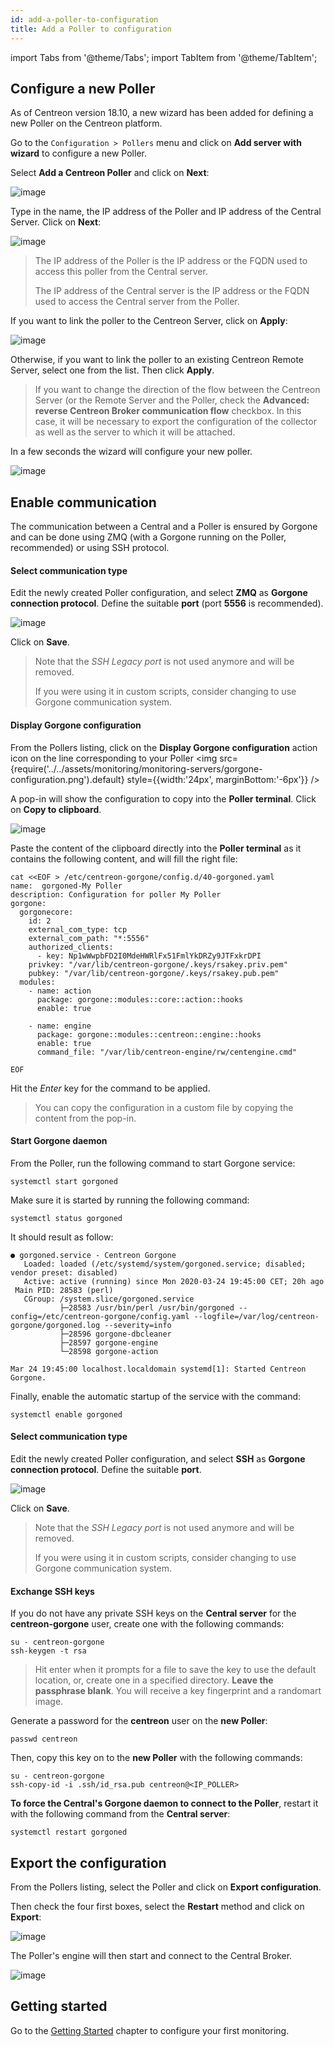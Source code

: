 ```yaml
---
id: add-a-poller-to-configuration
title: Add a Poller to configuration
---
```

import Tabs from '@theme/Tabs';
import TabItem from '@theme/TabItem';


## Configure a new Poller

As of Centreon version 18.10, a new wizard has been added for defining a new
Poller on the Centreon platform.

Go to the `Configuration > Pollers` menu and click on **Add server with
wizard** to configure a new Poller.

Select **Add a Centreon Poller** and click on **Next**:

![image](../../assets/monitoring/monitoring-servers/wizard-add-poller-1.png)

Type in the name, the IP address of the Poller and IP address of the Central
Server. Click on **Next**:

![image](../../assets/monitoring/monitoring-servers/wizard-add-poller-2.png)

> The IP address of the Poller is the IP address or the FQDN used to access this
> poller from the Central server.
>
> The IP address of the Central server is the IP address or the FQDN used to
> access the Central server from the Poller.

If you want to link the poller to the Centreon Server, click on **Apply**:

![image](../../assets/monitoring/monitoring-servers/wizard-add-poller-3.png)

Otherwise, if you want to link the poller to an existing Centreon Remote Server,
select one from the list. Then click **Apply**.

> If you want to change the direction of the flow between the Centreon Server
> (or the Remote Server and the Poller, check the **Advanced: reverse Centreon
> Broker communication flow** checkbox. In this case, it will be necessary to
> export the configuration of the collector as well as the server to which it
> will be attached.

In a few seconds the wizard will configure your new poller.

![image](../../assets/monitoring/monitoring-servers/poller-list-zmq.png)

## Enable communication

The communication between a Central and a Poller is ensured by Gorgone and can
be done using ZMQ (with a Gorgone running on the Poller, recommended) or using
SSH protocol.

<Tabs groupId="sync">
<TabItem value="Using ZMQ (Recommended)" label="Using ZMQ (Recommended)">

#### Select communication type

Edit the newly created Poller configuration, and select **ZMQ** as **Gorgone
connection protocol**. Define the suitable **port** (port **5556** is
recommended).

![image](../../assets/monitoring/monitoring-servers/poller-edit-zmq.png)

Click on **Save**.

> Note that the *SSH Legacy port* is not used anymore and will be removed.
>
> If you were using it in custom scripts, consider changing to use
> Gorgone communication system.

#### Display Gorgone configuration

From the Pollers listing, click on the **Display Gorgone configuration** action
icon on the line corresponding to your Poller <img src={require('../../assets/monitoring/monitoring-servers/gorgone-configuration.png').default} style={{width:'24px', marginBottom:'-6px'}} />

A pop-in will show the configuration to copy into the **Poller terminal**.
Click on **Copy to clipboard**.

![image](../../assets/monitoring/monitoring-servers/poller-gorgone-display-config.png)

Paste the content of the clipboard directly into the **Poller terminal** as it
contains the following content, and will fill the right file:

``` shell
cat <<EOF > /etc/centreon-gorgone/config.d/40-gorgoned.yaml
name:  gorgoned-My Poller
description: Configuration for poller My Poller
gorgone:
  gorgonecore:
    id: 2
    external_com_type: tcp
    external_com_path: "*:5556"
    authorized_clients:
      - key: Np1wWwpbFD2I0MdeHWRlFx51FmlYkDRZy9JTFxkrDPI
    privkey: "/var/lib/centreon-gorgone/.keys/rsakey.priv.pem"
    pubkey: "/var/lib/centreon-gorgone/.keys/rsakey.pub.pem"
  modules:
    - name: action
      package: gorgone::modules::core::action::hooks
      enable: true

    - name: engine
      package: gorgone::modules::centreon::engine::hooks
      enable: true
      command_file: "/var/lib/centreon-engine/rw/centengine.cmd"

EOF
```

Hit the *Enter* key for the command to be applied.

> You can copy the configuration in a custom file by copying the content from
> the pop-in.

#### Start Gorgone daemon

From the Poller, run the following command to start Gorgone service:

``` shell
systemctl start gorgoned
```

Make sure it is started by running the following command:

``` shell
systemctl status gorgoned
```

It should result as follow:

``` shell
● gorgoned.service - Centreon Gorgone
   Loaded: loaded (/etc/systemd/system/gorgoned.service; disabled; vendor preset: disabled)
   Active: active (running) since Mon 2020-03-24 19:45:00 CET; 20h ago
 Main PID: 28583 (perl)
   CGroup: /system.slice/gorgoned.service
           ├─28583 /usr/bin/perl /usr/bin/gorgoned --config=/etc/centreon-gorgone/config.yaml --logfile=/var/log/centreon-gorgone/gorgoned.log --severity=info
           ├─28596 gorgone-dbcleaner
           ├─28597 gorgone-engine
           └─28598 gorgone-action

Mar 24 19:45:00 localhost.localdomain systemd[1]: Started Centreon Gorgone.
```

Finally, enable the automatic startup of the service with the command:

```shell
systemctl enable gorgoned
```

</TabItem>
<TabItem value="Using SSH" label="Using SSH">

#### Select communication type

Edit the newly created Poller configuration, and select **SSH** as **Gorgone
connection protocol**. Define the suitable **port**.

![image](../../assets/monitoring/monitoring-servers/poller-edit-ssh.png)

Click on **Save**.

> Note that the *SSH Legacy port* is not used anymore and will be removed.
>
> If you were using it in custom scripts, consider changing to use
> Gorgone communication system.

#### Exchange SSH keys

If you do not have any private SSH keys on the **Central server** for the
**centreon-gorgone** user, create one with the following commands:

``` shell
su - centreon-gorgone
ssh-keygen -t rsa
```

> Hit enter when it prompts for a file to save the key to use the default
> location, or, create one in a specified directory. **Leave the passphrase
> blank**. You will receive a key fingerprint and a randomart image.

Generate a password for the **centreon** user on the **new Poller**:

``` shell
passwd centreon
```

Then, copy this key on to the **new Poller** with the following commands:

``` shell
su - centreon-gorgone
ssh-copy-id -i .ssh/id_rsa.pub centreon@<IP_POLLER>
```

</TabItem>
</Tabs>

**To force the Central's Gorgone daemon to connect to the Poller**, restart it with
the following command from the **Central server**:

``` shell
systemctl restart gorgoned
```

## Export the configuration

From the Pollers listing, select the Poller and click on **Export
configuration**.

Then check the four first boxes, select the **Restart** method and click on
**Export**:

![image](../../assets/monitoring/monitoring-servers/poller-generate-config.png)

The Poller's engine will then start and connect to the Central Broker.

![image](../../assets/monitoring/monitoring-servers/poller-list-zmq-started.png)

## Getting started

Go to the [Getting Started](../../getting-started/installation-first-steps#start-to-monitor-your-first-host)
chapter to configure your first monitoring.
